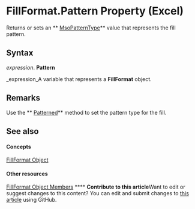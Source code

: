 
# FillFormat.Pattern Property (Excel)

Returns or sets an  ** [MsoPatternType](http://msdn.microsoft.com/library/b95a7e43-329f-b93b-3664-04d8f570c747%28Office.15%29.aspx)** value that represents the fill pattern.


## Syntax

 _expression_. **Pattern**

 _expression_A variable that represents a  **FillFormat** object.


## Remarks

Use the  ** [Patterned](661426fa-ede7-8f15-29ed-42c283e50799.md)** method to set the pattern type for the fill.


## See also


#### Concepts


 [FillFormat Object](b602e09e-97ab-bfbe-1796-bc44ebb7dc28.md)
#### Other resources


 [FillFormat Object Members](da1a1680-4b9d-c6fb-6562-bf1ec9f57921.md)
****   **Contribute to this article**Want to edit or suggest changes to this content? You can edit and submit changes to  [this article](https://github.com/jhershey00/VBA_Excel_Test/OpenXMLCon/articles/051e17ce-accd-13f4-edca-9860bc78197b.md) using GitHub.

